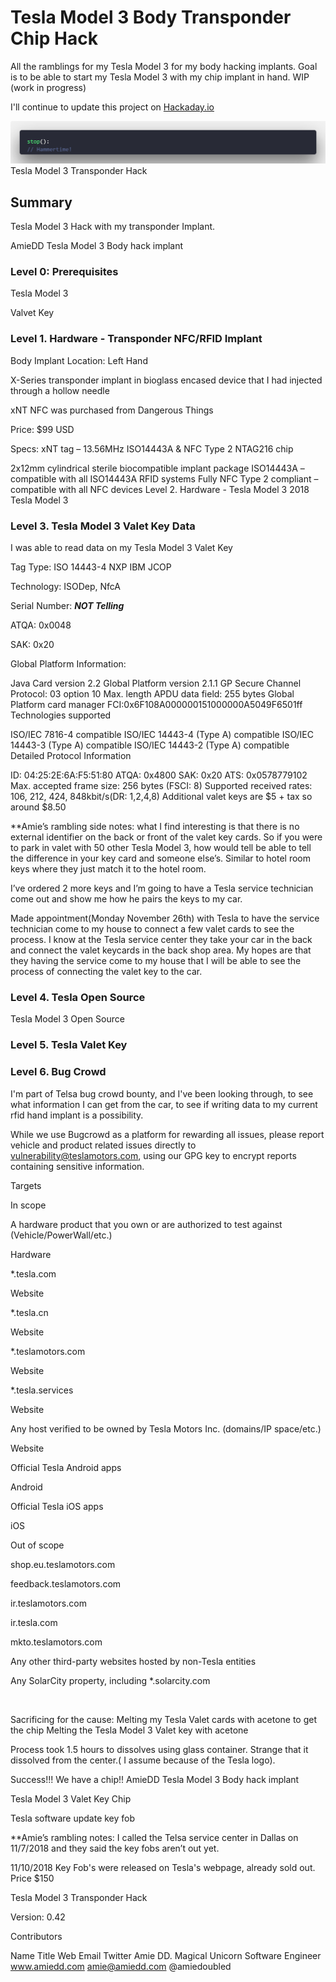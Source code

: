 # Tesla Model 3 Body Transponder Chip Hack
All the ramblings for my Tesla Model 3 for my body hacking implants. Goal is to be able to start my Tesla Model 3 with my chip implant in hand. WIP (work in progress)

I'll continue to update this project on [Hackaday.io](https://hackaday.io/project/162200-bio-implant-chip-tesla-model-3-hack)

![dev jokes](https://github.com/AmieDD/TeslaModel3Hack/blob/master/codecomments.png)
Tesla Model 3 Transponder Hack

## Summary
Tesla Model 3 Hack with my transponder Implant.

AmieDD Tesla Model 3 Body hack implant


### Level 0: Prerequisites
Tesla Model 3

Valvet Key

### Level 1. Hardware - Transponder NFC/RFID Implant
Body Implant Location: Left Hand

X-Series transponder implant in bioglass encased device that I had injected through a hollow needle

xNT NFC was purchased from Dangerous Things

Price: $99 USD

Specs: xNT tag – 13.56MHz ISO14443A & NFC Type 2 NTAG216 chip

2x12mm cylindrical sterile biocompatible implant package
ISO14443A – compatible with all ISO14443A RFID systems
Fully NFC Type 2 compliant – compatible with all NFC devices
Level 2. Hardware - Tesla Model 3
2018 Tesla Model 3

### Level 3. Tesla Model 3 Valet Key Data
I was able to read data on my Tesla Model 3 Valet Key

Tag Type: ISO 14443-4 NXP IBM JCOP

Technology: ISODep, NfcA

Serial Number: ***NOT Telling***

ATQA: 0x0048

SAK: 0x20

Global Platform Information:

Java Card version 2.2
Global Platform version 2.1.1
GP Secure Channel Protocol: 03 option 10
Max. length APDU data field: 255 bytes
Global Platform card manager FCI:0x6F108A000000151000000A5049F6501ff
Technologies supported

ISO/IEC 7816-4 compatible
ISO/IEC 14443-4 (Type A) compatible
ISO/IEC 14443-3 (Type A) compatible
ISO/IEC 14443-2 (Type A) compatible
Detailed Protocol Information

ID: 04:25:2E:6A:F5:51:80
ATQA: 0x4800
SAK: 0x20
ATS: 0x0578779102
Max. accepted frame size: 256 bytes (FSCI: 8)
Supported received rates: 106, 212, 424, 848kbit/s(DR: 1,2,4,8)
Additional valet keys are $5 + tax so around $8.50

**Amie’s rambling side notes: what I find interesting is that there is no external identifier on the back or front of the valet key cards. So if you were to park in valet with 50 other Tesla Model 3, how would tell be able to tell the difference in your key card and someone else’s. Similar to hotel room keys where they just match it to the hotel room.

I’ve ordered 2 more keys and I’m going to have a Tesla service technician come out and show me how he pairs the keys to my car.





Made appointment(Monday November 26th) with Tesla to have the service technician come to my house to connect a few valet cards to see the process. I know at the Tesla service center they take your car in the back and connect the valet keycards in the back shop area. My hopes are that they having the service come to my house that I will be able to see the process of connecting the valet key to the car.

### Level 4. Tesla Open Source
Tesla Model 3 Open Source

### Level 5. Tesla Valet Key

### Level 6. Bug Crowd
I'm part of Telsa bug crowd bounty, and I've been looking through, to see what information I can get from the car, to see if writing data to my current rfid hand implant is a possibility.

While we use Bugcrowd as a platform for rewarding all issues, please report vehicle and product related issues directly to vulnerability@teslamotors.com, using our GPG key to encrypt reports containing sensitive information.

Targets

In scope

A hardware product that you own or are authorized to test against (Vehicle/PowerWall/etc.)

Hardware

*.tesla.com

Website

*.tesla.cn

Website

*.teslamotors.com

Website

*.tesla.services

Website

Any host verified to be owned by Tesla Motors Inc. (domains/IP space/etc.)

Website

Official Tesla Android apps

Android

Official Tesla iOS apps

iOS

Out of scope

shop.eu.teslamotors.com

feedback.teslamotors.com

ir.teslamotors.com

ir.tesla.com

mkto.teslamotors.com

Any other third-party websites hosted by non-Tesla entities

Any SolarCity property, including *.solarcity.com

 

Sacrificing for the cause: Melting my Tesla Valet cards with acetone to get the chip
Melting the Tesla Model 3 Valet key with acetone





Process took 1.5 hours to dissolves using glass container. Strange that it dissolved from the center.( I assume because of the Tesla logo).

Success!!! We have a chip!!
AmieDD Tesla Model 3 Body hack implant

Tesla Model 3 Valet Key Chip

Tesla software update key fob


**Amie’s rambling notes: I called the Telsa service center in Dallas on 11/7/2018 and they said the key fobs aren’t out yet. 

11/10/2018 Key Fob's were released on Tesla's webpage, already sold out. Price $150


Tesla Model 3 Transponder Hack

Version: 0.42


 
Contributors


Name
Title
Web
Email
Twitter
 Amie DD.
Magical Unicorn Software Engineer
 www.amiedd.com
 amie@amiedd.com
@amiedoubled

